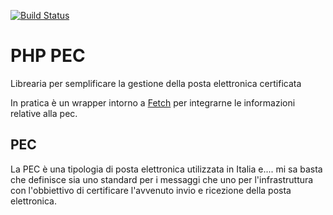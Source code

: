 [![Build Status](https://travis-ci.org/lucasaba/php-pec.svg?branch=master)](https://travis-ci.org/lucasaba/php-pec)

# PHP PEC

Librearia per semplificare la gestione della posta elettronica certificata

In pratica è un wrapper intorno a [Fetch](https://github.com/tedious/Fetch) per
integrarne le informazioni relative alla pec.

## PEC

La PEC è una tipologia di posta elettronica utilizzata in Italia e....
mi sa basta che definisce sia uno standard per i messaggi che uno
per l'infrastruttura con l'obbiettivo di certificare l'avvenuto
invio e ricezione della posta elettronica.